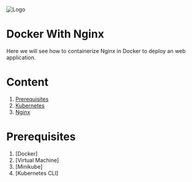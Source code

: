 ![Logo](https://github.com/mithunvikram/nginx-docker/blob/master/docs/GeppettoIcon.png?raw=true"Logo")

# Docker With Nginx<br/>
   Here we will see how to containerize Nginx in Docker to deploy an web application.
   
# Content
1. [Prerequisites](#prerequisites)
1. [Kubernetes](#kubernetes)
1. [Nginx](#nginx)

# Prerequisites
1. [Docker]<br/>
1. [Virtual Machine]
1. [Minikube]
1. [Kubernetes CLI]

